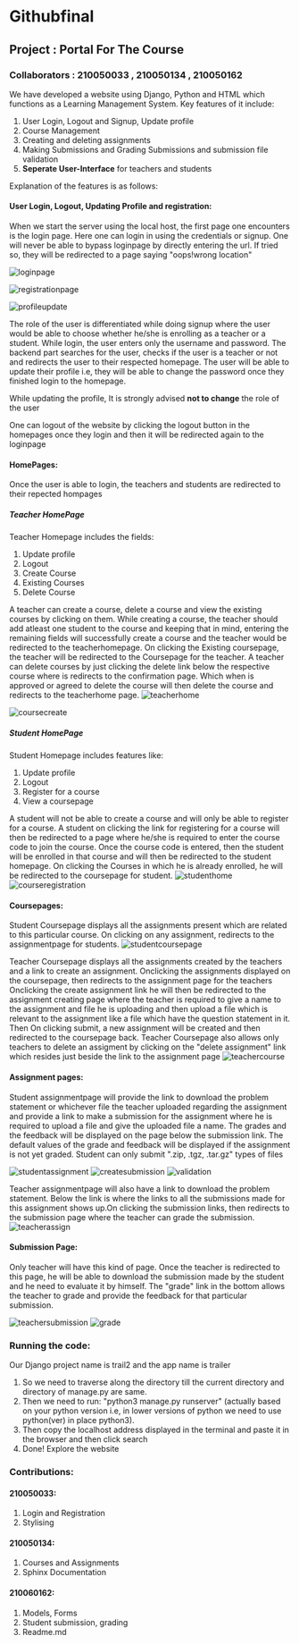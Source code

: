 # Githubfinal

## Project : Portal For The Course

### Collaborators : 210050033 , 210050134 , 210050162

We have developed a website using Django, Python and HTML which functions as a Learning Management System.
Key features of it include:
1. User Login, Logout and Signup, Update profile
2. Course Management
3. Creating and deleting assignments
4. Making Submissions and Grading Submissions and submission file validation
5. **Seperate User-Interface** for teachers and students

Explanation of the features is as follows:

#### User Login, Logout, Updating Profile and registration:
When we start the server using the local host, the first page one encounters is the login page. Here one can login in using the credentials or signup.
One will never be able to bypass loginpage by directly entering the url. If tried so, they will be redirected to a page saying "oops!wrong location"

![loginpage](https://user-images.githubusercontent.com/111419098/204011351-0caa759a-e330-44bb-a12c-07cdaba0d4c0.jpg)

![registrationpage](https://user-images.githubusercontent.com/111419098/204011407-33a835dc-3407-4487-bd24-bd0fa64567f8.jpg)

![profileupdate](https://user-images.githubusercontent.com/111419098/204012726-c037577c-df3d-491e-86ff-6a980182f9ae.jpg)


The role of the user is differentiated while doing signup where the user would be able to choose whether he/she is enrolling as a teacher or a student. While login, the user enters only the username and password. The backend part searches for the user, checks if the user is a teacher or not and redirects the user to their respected homepage.
The user will be able to update their profile i.e, they will be able to change the password once they finished login to the homepage.

While updating the profile, It is strongly advised **not to change** the role of the user

One can logout of the website by clicking the logout button in the homepages once they login and then it will be redirected again to the loginpage



#### HomePages:

Once the user is able to login, the teachers and students are redirected to their repected hompages

##### Teacher HomePage

Teacher Homepage includes the fields:
1. Update profile
2. Logout
3. Create Course
4. Existing Courses
5. Delete Course

A teacher can create a course, delete a course and view the existing courses by clicking on them.
While creating a course, the teacher should add atleast one student to the course and keeping that in mind, entering the remaining fields will successfully create a course and the teacher would be redirected to the teacherhomepage.
On clicking the Existing coursepage, the teacher will be redirected to the Coursepage for the teacher.
A teacher can delete courses by just clicking the delete link below the respective course where is redirects to the confirmation page. Which when is approved or agreed to delete the course will then delete the course and redirects to the teacherhome page.
![teacherhome](https://user-images.githubusercontent.com/111419098/204011456-4345966c-34ed-4807-bc36-a8ceef3c47c9.jpg)

![coursecreate](https://user-images.githubusercontent.com/111419098/204049493-ef3a5864-3c42-49be-be6c-925232a2d9fe.jpg)


##### Student HomePage

Student Homepage includes features like:
1. Update profile
2. Logout
3. Register for a course
4. View a coursepage

A student will not be able to create a course and will only be able to register for a course. 
A student on clicking the link for registering for a course will then be redirected to a page where he/she is required to enter the course code to join the course. Once the course code is entered, then the student will be enrolled in that course and will then be redirected to the student homepage.
On clicking the Courses in which he is already enrolled, he will be redirected to the coursepage for student.
![studenthome](https://user-images.githubusercontent.com/111419098/204011479-7290e840-cf5d-4523-8a00-7a3956dc55e8.jpg)
![courseregistration](https://user-images.githubusercontent.com/111419098/204011788-9aec3516-0ad0-43d0-ac93-039206a531eb.jpg)


#### Coursepages:

Student Coursepage displays all the assignments present which are related to this particular course.
On clicking on any assignment, redirects to the assignmentpage for students.
![studentcoursepage](https://user-images.githubusercontent.com/111419098/204011610-cd2c4b98-a60c-4172-9667-ac4a6c4c3586.jpg)

Teacher Coursepage displays all the assignments created by the teachers and a link to create an assignment.
Onclicking the assignments displayed on the coursepage, then redirects to the assignment page for the teachers
Onclicking the create assignment link he will then be redirected to the assignment creating page where the teacher is required to give a name to the assignment and file he is uploading and then upload a file which is relevant to the assignment like a file which have the question statement in it. Then On clicking submit, a new assignment will be created and then redirected to the coursepage back.
Teacher Coursepage also allows only teachers to delete an assigment by clicking on the "delete assignment" link which resides just beside the link to the assignment page
![teachercourse](https://user-images.githubusercontent.com/111419098/204011624-04237b84-c832-4bd6-8a38-2c78ee09060f.jpg)

#### Assignment pages:

Student assignmentpage will provide the link to download the problem statement or whichever file the teacher uploaded regarding the assignment and provide a link to make a submission for the assignment where he is required to upload a file and give the uploaded file a name.
The grades and the feedback will be displayed on the page below the submission link. The default values of the grade and feedback will be displayed if the assignment is not yet graded.
Student can only submit ".zip, .tgz, .tar.gz" types of files

![studentassignment](https://user-images.githubusercontent.com/111419098/204012244-3ba1211a-97d2-45d5-8642-1a457a52afa4.jpg)
![createsubmission](https://user-images.githubusercontent.com/111419098/204012326-ea5c4712-5429-4a6d-bbb7-9ac20cbce411.jpg)
![validation](https://user-images.githubusercontent.com/111419098/204023660-37801ea6-bf67-4130-af03-0d43b168b6f9.jpg)

Teacher assignmentpage will also have a link to download the problem statement.
Below the link is where the links to all the submissions made for this assignment shows up.On clicking the submission links, then redirects to the submission page where the teacher can grade the submission.
![teacherassign](https://user-images.githubusercontent.com/111419098/204012276-26bbfd18-7e70-46cd-b7cb-0aaf526b0c9f.jpg)

#### Submission Page:

Only teacher will have this kind of page.
Once the teacher is redirected to this page, he will be able to download the submission made by the student and he need to evaluate it by himself.
The "grade" link in the bottom allows the teacher to grade and provide the feedback for that particular submission.

![teachersubmission](https://user-images.githubusercontent.com/111419098/204012385-814fffe1-7b1f-47f5-b785-6baf8120df6c.jpg)
![grade](https://user-images.githubusercontent.com/111419098/204012401-b2861544-dfb4-4936-a5d5-34b6013bb9fb.jpg)


### Running the code:
Our Django project name is trail2 and the app name is trailer

1. So we need to traverse along the directory till the current directory and directory of manage.py are same.
2. Then we need to run: "python3 manage.py runserver" (actually based on your python version i.e, in lower versions of python we need to use python(ver) in place python3).
3. Then copy the localhost address displayed in the terminal and paste it in the browser and then click search
4. Done! Explore the website

### Contributions:
#### 210050033:
1. Login and Registration
2. Stylising 

#### 210050134:
1. Courses and Assignments
2. Sphinx Documentation

#### 210060162:
1. Models, Forms
2. Student submission, grading
3. Readme.md
